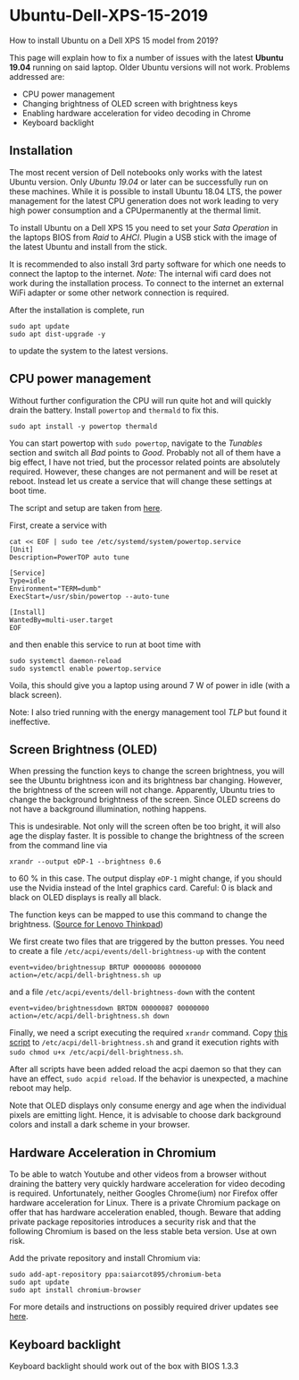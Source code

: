 # Ubuntu-Dell-XPS-15-2019
How to install Ubuntu on a Dell XPS 15 model from 2019?

This page will explain how to fix a number of issues with the latest **Ubuntu 19.04** running on said laptop. Older Ubuntu versions will not work. Problems addressed are:

- CPU power management
- Changing brightness of OLED screen with brightness keys
- Enabling hardware acceleration for video decoding in Chrome
- Keyboard backlight

## Installation

The most recent version of Dell notebooks only works with the latest Ubuntu version. Only *Ubuntu 19.04* or later can be successfully run on these machines. While it is possible to install Ubuntu 18.04 LTS, the power management for the latest CPU generation does not work leading to very high power consumption and a CPUpermanently at the thermal limit.  

To install Ubuntu on a Dell XPS 15 you need to set your _Sata Operation_ in the laptops BIOS from _Raid_ to _AHCI_. Plugin a USB stick with the image of the latest Ubuntu and install from the stick.

It is recommended to also install 3rd party software for which one needs to connect the laptop to the internet. *Note:* The internal wifi card does not work during the installation process. To connect to the internet an external WiFi adapter or some other network connection is required.

After the installation is complete, run
```
sudo apt update
sudo apt dist-upgrade -y
```
to update the system to the latest versions.

## CPU power management
Without further configuration the CPU will run quite hot and will quickly drain the battery. Install `powertop` and `thermald` to fix this.
```
sudo apt install -y powertop thermald
```
You can start powertop with `sudo powertop`, navigate to the _Tunables_ section and switch all _Bad_ points to _Good_. Probably not all of them have a big effect, I have not tried, but the processor related points are absolutely required. However, these changes are not permanent and will be reset at reboot. Instead let us create a service that will change these settings at boot time.

The script and setup are taken from [here](https://blog.sleeplessbeastie.eu/2015/08/10/how-to-set-all-tunable-powertop-options-at-system-boot/).

First, create a service with
```
cat << EOF | sudo tee /etc/systemd/system/powertop.service
[Unit]
Description=PowerTOP auto tune

[Service]
Type=idle
Environment="TERM=dumb"
ExecStart=/usr/sbin/powertop --auto-tune

[Install]
WantedBy=multi-user.target
EOF
```
and then enable this service to run at boot time with
```
sudo systemctl daemon-reload
sudo systemctl enable powertop.service
```

Voila, this should give you a laptop using around 7 W of power in idle (with a black screen).

Note: I also tried running with the energy management tool _TLP_ but found it ineffective.

## Screen Brightness (OLED)
When pressing the function keys to change the screen brightness, you will see the Ubuntu brightness icon and its brightness bar changing. However, the brightness of the screen will not change. Apparently, Ubuntu tries to change the background brightness of the screen. Since OLED screens do not have a background illumination, nothing happens.

This is undesirable. Not only will the screen often be too bright, it will also age the display faster. It is possible to change the brightness of the screen from the command line via
```
xrandr --output eDP-1 --brightness 0.6
```
to 60 % in this case. The output display `eDP-1` might change, if you should use the Nvidia instead of the Intel graphics card. Careful: 0 is black and black on OLED displays is really all black.

The function keys can be mapped to use this command to change the brightness. ([Source for Lenovo Thinkpad](https://askubuntu.com/questions/824949/lenovo-thinkpad-x1-yoga-oled-brightness))

We first create two files that are triggered by the button presses. You need to create a file `/etc/acpi/events/dell-brightness-up` with the content
```
event=video/brightnessup BRTUP 00000086 00000000
action=/etc/acpi/dell-brightness.sh up
```
and a file `/etc/acpi/events/dell-brightness-down` with the content
```
event=video/brightnessdown BRTDN 00000087 00000000
action=/etc/acpi/dell-brightness.sh down
```

Finally, we need a script executing the required `xrandr` command. Copy [this script](dell-brightness.sh) to `/etc/acpi/dell-brightness.sh` and grand it execution rights with `sudo chmod u+x /etc/acpi/dell-brightness.sh`.

After all scripts have been added reload the acpi daemon so that they can have an effect, `sudo acpid reload`. If the behavior is unexpected, a machine reboot may help.

Note that OLED displays only consume energy and age when the individual pixels are emitting light. Hence, it is advisable to choose dark background colors and install a dark scheme in your browser.

## Hardware Acceleration in Chromium
To be able to watch Youtube and other videos from a browser without draining the battery very quickly hardware acceleration for video decoding is required. Unfortunately, neither Googles Chrome(ium) nor Firefox offer hardware acceleration for Linux. There is a private Chromium package on offer that has hardware acceleration enabled, though. Beware that adding private package repositories introduces a security risk and that the following Chromium is based on the less stable beta version. Use at own risk.

Add the private repository and install Chromium via:
```
sudo add-apt-repository ppa:saiarcot895/chromium-beta
sudo apt update
sudo apt install chromium-browser
```
For more details and instructions on possibly required driver updates see [here](https://www.linuxuprising.com/2018/08/how-to-enable-hardware-accelerated.html).

## Keyboard backlight
Keyboard backlight should work out of the box with BIOS 1.3.3
